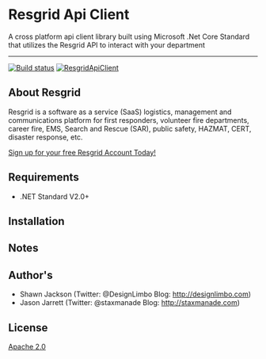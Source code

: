 Resgrid Api Client
===========================

A cross platform api client library built using Microsoft .Net Core Standard that utilizes the Resgrid API to interact with your department

*********

[![Build status](https://ci.appveyor.com/api/projects/status/github/resgrid/apiclient?svg=true)](https://ci.appveyor.com/api/projects/status/github/resgrid/apiclient)
[![ResgridApiClient](https://img.shields.io/nuget/v/Resgrid.ApiClient.svg)](https://www.nuget.org/packages/Resgrid.ApiClient/)

About Resgrid
-------------
Resgrid is a software as a service (SaaS) logistics, management and communications platform for first responders, volunteer fire departments, career fire, EMS, Search and Rescue (SAR), public safety, HAZMAT, CERT, disaster response, etc.

[Sign up for your free Resgrid Account Today!](https://resgrid.com)

## Requirements ##
* .NET Standard V2.0+

## Installation ##


## Notes ##


## Author's ##
* Shawn Jackson (Twitter: @DesignLimbo Blog: http://designlimbo.com)
* Jason Jarrett (Twitter: @staxmanade Blog: http://staxmanade.com)

## License ##
[Apache 2.0](https://www.apache.org/licenses/LICENSE-2.0)